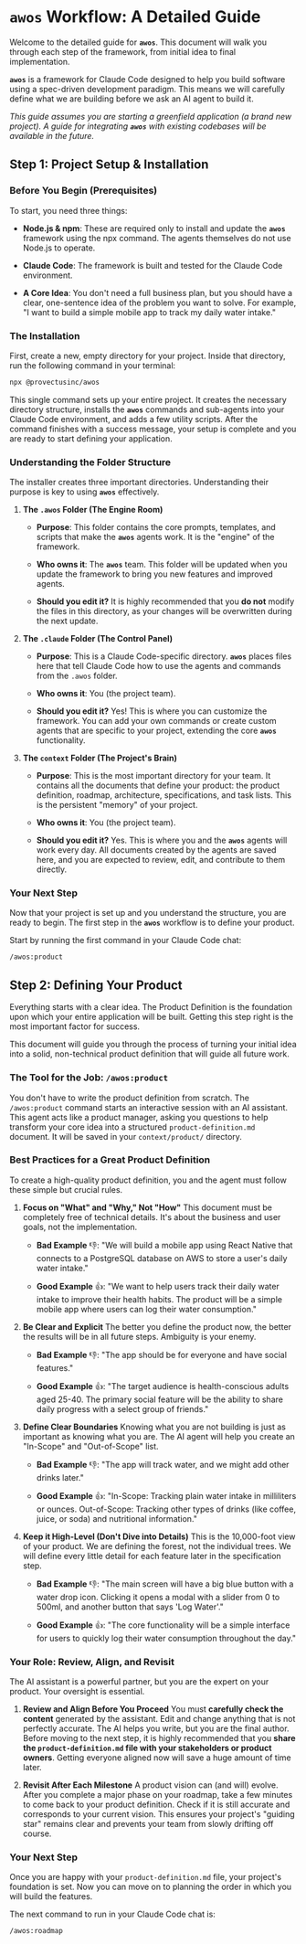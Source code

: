 # `awos` Workflow: A Detailed Guide

Welcome to the detailed guide for **`awos`**. This document will walk you through each step of the framework, from initial idea to final implementation.

**`awos`** is a framework for Claude Code designed to help you build software using a spec-driven development paradigm. This means we will carefully define what we are building before we ask an AI agent to build it.

_This guide assumes you are starting a greenfield application (a brand new project). A guide for integrating **`awos`** with existing codebases will be available in the future._

## Step 1: Project Setup & Installation

### Before You Begin (Prerequisites)

To start, you need three things:

- **Node.js & npm**: These are required only to install and update the **`awos`** framework using the npx command. The agents themselves do not use Node.js to operate.

- **Claude Code**: The framework is built and tested for the Claude Code environment.

- **A Core Idea**: You don't need a full business plan, but you should have a clear, one-sentence idea of the problem you want to solve. For example, "I want to build a simple mobile app to track my daily water intake."

### The Installation

First, create a new, empty directory for your project. Inside that directory, run the following command in your terminal:

```bash
npx @provectusinc/awos
```

This single command sets up your entire project. It creates the necessary directory structure, installs the **`awos`** commands and sub-agents into your Claude Code environment, and adds a few utility scripts. After the command finishes with a success message, your setup is complete and you are ready to start defining your application.

### Understanding the Folder Structure

The installer creates three important directories. Understanding their purpose is key to using **`awos`** effectively.

1. **The `.awos` Folder (The Engine Room)**

    - **Purpose**: This folder contains the core prompts, templates, and scripts that make the **`awos`** agents work. It is the "engine" of the framework.

    - **Who owns it**: The **`awos`** team. This folder will be updated when you update the framework to bring you new features and improved agents.

    - **Should you edit it?** It is highly recommended that you **do not** modify the files in this directory, as your changes will be overwritten during the next update.

2. **The `.claude` Folder (The Control Panel)**

    - **Purpose**: This is a Claude Code-specific directory. **`awos`** places files here that tell Claude Code how to use the agents and commands from the `.awos` folder.

    - **Who owns it**: You (the project team).

    - **Should you edit it?** Yes! This is where you can customize the framework. You can add your own commands or create custom agents that are specific to your project, extending the core **`awos`** functionality.

3. **The `context` Folder (The Project's Brain)**

    - **Purpose**: This is the most important directory for your team. It contains all the documents that define your product: the product definition, roadmap, architecture, specifications, and task lists. This is the persistent "memory" of your project.

    - **Who owns it**: You (the project team).

    - **Should you edit it?** Yes. This is where you and the **`awos`** agents will work every day. All documents created by the agents are saved here, and you are expected to review, edit, and contribute to them directly.

### Your Next Step

Now that your project is set up and you understand the structure, you are ready to begin. The first step in the **`awos`** workflow is to define your product.

Start by running the first command in your Claude Code chat:

```
/awos:product
```

## Step 2: Defining Your Product

Everything starts with a clear idea. The Product Definition is the foundation upon which your entire application will be built. Getting this step right is the most important factor for success.

This document will guide you through the process of turning your initial idea into a solid, non-technical product definition that will guide all future work.

### The Tool for the Job: `/awos:product`

You don't have to write the product definition from scratch. The `/awos:product` command starts an interactive session with an AI assistant. This agent acts like a product manager, asking you questions to help transform your core idea into a structured `product-definition.md` document. It will be saved in your `context/product/` directory.

### Best Practices for a Great Product Definition

To create a high-quality product definition, you and the agent must follow these simple but crucial rules.

1. **Focus on "What" and "Why," Not "How"**
   This document must be completely free of technical details. It's about the business and user goals, not the implementation.

    - **Bad Example** 👎: "We will build a mobile app using React Native that connects to a PostgreSQL database on AWS to store a user's daily water intake."

    - **Good Example** 👍: "We want to help users track their daily water intake to improve their health habits. The product will be a simple mobile app where users can log their water consumption."

2. **Be Clear and Explicit**
   The better you define the product now, the better the results will be in all future steps. Ambiguity is your enemy.

    - **Bad Example** 👎: "The app should be for everyone and have social features."

    - **Good Example** 👍: "The target audience is health-conscious adults aged 25-40. The primary social feature will be the ability to share daily progress with a select group of friends."

3. **Define Clear Boundaries**
   Knowing what you are not building is just as important as knowing what you are. The AI agent will help you create an "In-Scope" and "Out-of-Scope" list.

    - **Bad Example** 👎: "The app will track water, and we might add other drinks later."

    - **Good Example** 👍: "In-Scope: Tracking plain water intake in milliliters or ounces. Out-of-Scope: Tracking other types of drinks (like coffee, juice, or soda) and nutritional information."

4. **Keep it High-Level (Don't Dive into Details)**
   This is the 10,000-foot view of your product. We are defining the forest, not the individual trees. We will define every little detail for each feature later in the specification step.

    - **Bad Example** 👎: "The main screen will have a big blue button with a water drop icon. Clicking it opens a modal with a slider from 0 to 500ml, and another button that says 'Log Water'."

    - **Good Example** 👍: "The core functionality will be a simple interface for users to quickly log their water consumption throughout the day."

### Your Role: Review, Align, and Revisit

The AI assistant is a powerful partner, but you are the expert on your product. Your oversight is essential.

1. **Review and Align Before You Proceed**
   You must **carefully check the content** generated by the assistant. Edit and change anything that is not perfectly accurate. The AI helps you write, but you are the final author. Before moving to the next step, it is highly recommended that you **share the `product-definition.md` file with your stakeholders or product owners**. Getting everyone aligned now will save a huge amount of time later.

2. **Revisit After Each Milestone**
   A product vision can (and will) evolve. After you complete a major phase on your roadmap, take a few minutes to come back to your product definition. Check if it is still accurate and corresponds to your current vision. This ensures your project's "guiding star" remains clear and prevents your team from slowly drifting off course.

### Your Next Step

Once you are happy with your `product-definition.md` file, your project's foundation is set. Now you can move on to planning the order in which you will build the features.

The next command to run in your Claude Code chat is:

```
/awos:roadmap
```

